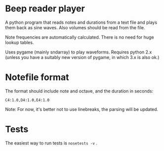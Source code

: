 # Beep reader player

A python program that reads notes and durations from a text file and plays them back as sine waves. Also volumes should be read from the file.

Note frequencies are automatically calculated. There is no need for huge lookup tables.

Uses pygame (mainly sndarray) to play waveforms. Requires python 2.x (unless you have a suitably new version of pygame, in which 3.x is also ok.)

# Notefile format

The format should include note and octave, and the duration in seconds:

`C4:1.0,D4:1.0,E4:1.0`

Note: For now, it's better not to use linebreaks, the parsing will be updated.

# Tests

The easiest way to run tests is `nosetests -v` .
